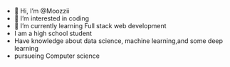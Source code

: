 - 👋 Hi, I’m @Moozzii
- 👀 I’m interested in coding
- 🌱 I’m currently learning Full stack web development
- I am a high school student
- Have knowledge about data science, machine learning,and some deep learning
- pursueing Computer science
